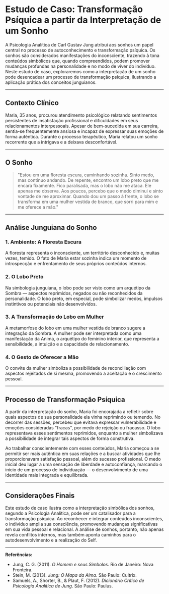 
# Estudo de Caso: Transformação Psíquica a partir da Interpretação de um Sonho

A Psicologia Analítica de Carl Gustav Jung atribui aos sonhos um papel central no processo de autoconhecimento e transformação psíquica. Os sonhos são considerados manifestações do inconsciente, trazendo à tona conteúdos simbólicos que, quando compreendidos, podem promover mudanças profundas na personalidade e no modo de viver do indivíduo. Neste estudo de caso, exploraremos como a interpretação de um sonho pode desencadear um processo de transformação psíquica, ilustrando a aplicação prática dos conceitos junguianos.

---

## Contexto Clínico

Maria, 35 anos, procurou atendimento psicológico relatando sentimentos persistentes de insatisfação profissional e dificuldades em seus relacionamentos interpessoais. Apesar de bem-sucedida em sua carreira, sentia-se frequentemente ansiosa e incapaz de expressar suas emoções de forma autêntica. Durante o processo terapêutico, Maria relatou um sonho recorrente que a intrigava e a deixava desconfortável.

---

## O Sonho

> "Estou em uma floresta escura, caminhando sozinha. Sinto medo, mas continuo andando. De repente, encontro um lobo preto que me encara fixamente. Fico paralisada, mas o lobo não me ataca. Ele apenas me observa. Aos poucos, percebo que o medo diminui e sinto vontade de me aproximar. Quando dou um passo à frente, o lobo se transforma em uma mulher vestida de branco, que sorri para mim e me oferece a mão."

---

## Análise Junguiana do Sonho

### 1. **Ambiente: A Floresta Escura**
A floresta representa o inconsciente, um território desconhecido e, muitas vezes, temido. O fato de Maria estar sozinha indica um momento de introspecção e enfrentamento de seus próprios conteúdos internos.

### 2. **O Lobo Preto**
Na simbologia junguiana, o lobo pode ser visto como um arquétipo da Sombra — aspectos reprimidos, negados ou não reconhecidos da personalidade. O lobo preto, em especial, pode simbolizar medos, impulsos instintivos ou potenciais não desenvolvidos.

### 3. **A Transformação do Lobo em Mulher**
A metamorfose do lobo em uma mulher vestida de branco sugere a integração da Sombra. A mulher pode ser interpretada como uma manifestação da Anima, o arquétipo do feminino interior, que representa a sensibilidade, a intuição e a capacidade de relacionamento.

### 4. **O Gesto de Oferecer a Mão**
O convite da mulher simboliza a possibilidade de reconciliação com aspectos rejeitados de si mesma, promovendo a aceitação e o crescimento pessoal.

---

## Processo de Transformação Psíquica

A partir da interpretação do sonho, Maria foi encorajada a refletir sobre quais aspectos de sua personalidade ela vinha reprimindo ou temendo. No decorrer das sessões, percebeu que evitava expressar vulnerabilidade e emoções consideradas "fracas", por medo de rejeição ou fracasso. O lobo representava esses sentimentos reprimidos, enquanto a mulher simbolizava a possibilidade de integrar tais aspectos de forma construtiva.

Ao trabalhar conscientemente com esses conteúdos, Maria começou a se permitir ser mais autêntica em suas relações e a buscar atividades que lhe proporcionavam satisfação pessoal, além do sucesso profissional. O medo inicial deu lugar a uma sensação de liberdade e autoconfiança, marcando o início de um processo de individuação — o desenvolvimento de uma identidade mais integrada e equilibrada.

---

## Considerações Finais

Este estudo de caso ilustra como a interpretação simbólica dos sonhos, segundo a Psicologia Analítica, pode ser um catalisador para a transformação psíquica. Ao reconhecer e integrar conteúdos inconscientes, o indivíduo amplia sua consciência, promovendo mudanças significativas em sua vida pessoal e relacional. A análise de sonhos, portanto, não apenas revela conflitos internos, mas também aponta caminhos para o autodesenvolvimento e a realização do Self.

---

**Referências:**

- Jung, C. G. (2011). *O Homem e seus Símbolos*. Rio de Janeiro: Nova Fronteira.
- Stein, M. (2013). *Jung: O Mapa da Alma*. São Paulo: Cultrix.
- Samuels, A., Shorter, B., & Plaut, F. (2012). *Dicionário Crítico de Psicologia Analítica de Jung*. São Paulo: Paulus.
```
